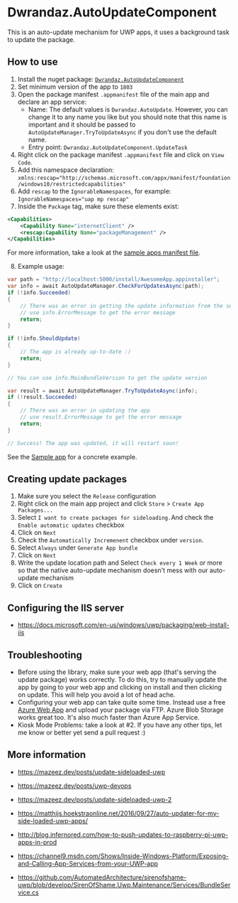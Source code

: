 # Dwrandaz.AutoUpdateComponent

﻿This is an auto-update mechanism for UWP apps, it uses a background task to update the package.

## How to use
1. Install the nuget package: [`Dwrandaz.AutoUpdateComponent`](http://nuget.org/packages/Dwrandaz.AutoUpdateComponent)
2. Set minimum version of the app to `1803`
3. Open the package manifest `.appmanifest` file of the main app and declare an app service:
   - Name: The default values is `Dwrandaz.AutoUpdate`. However, you can change it to any name you like but you should note that this name is important and it should be passed to `AutoUpdateManager.TryToUpdateAsync` if you don't use the default name.
   - Entry point: `Dwrandaz.AutoUpdateComponent.UpdateTask`
4. Right click on the package manifest `.appmanifest` file and click on `View Code`.
5. Add this namespace declaration: `xmlns:rescap="http://schemas.microsoft.com/appx/manifest/foundation/windows10/restrictedcapabilities"`
6. Add `rescap` to the `IgnorableNamespaces`, for example: `IgnorableNamespaces="uap mp rescap"`
7. Inside the `Package` tag, make sure these elements exist:

```xml
<Capabilities>
    <Capability Name="internetClient" />
    <rescap:Capability Name="packageManagement" />
</Capabilities>
```
For more information, take a look at the [sample apps manifest file](https://github.com/Dwrandaz/AutoUpdateComponent/blob/master/Sample/SampleApp/Package.appxmanifest).

8. Example usage:
```csharp
var path = "http://localhost:5000/install/AwesomeApp.appinstaller";
var info = await AutoUpdateManager.CheckForUpdatesAsync(path);
if (!info.Succeeded)
{
    // There was an error in getting the update information from the server
    // use info.ErrorMessage to get the error message
    return;
}

if (!info.ShouldUpdate)
{
    // The app is already up-to-date :)
    return;
}

// You can use info.MainBundleVersion to get the update version

var result = await AutoUpdateManager.TryToUpdateAsync(info);
if (!result.Succeeded)
{
    // There was an error in updating the app
    // use result.ErrorMessage to get the error message
    return;
}

// Success! The app was updated, it will restart soon!
```

See the [Sample app](https://github.com/Dwrandaz/AutoUpdateComponent/blob/master/Sample/SampleApp/MainPage.xaml.cs#L35) for a concrete example.

## Creating update packages

1. Make sure you select the `Release` configuration
2. Right click on the main app project and click `Store` > `Create App Packages...`
3. Select `I want to create packages for sideloading.`And check the `Enable automatic updates` checkbox
4. Click on `Next`
5. Check the `Automatically Incremenent` checkbox under `version`.
6. Select `Always` under `Generate App bundle`
7. Click on `Next`
8. Write the update location path and Select `Check every 1 Week` or more so that the native auto-update mechanism doesn't mess with our auto-update mechanism
9. Click on `Create`

## Configuring the IIS server

- https://docs.microsoft.com/en-us/windows/uwp/packaging/web-install-iis

## Troubleshooting
 - Before using the library, make sure your web app (that's serving the update package) works correctly. To do this, try to manually update the app by going to your web app and clicking on install and then clicking on update. This will help you avoid a lot of head ache.
 - Configuring your web app can take quite some time. Instead use a free [Azure Web App](https://docs.microsoft.com/en-us/azure/app-service-web/) and upload your package via FTP. Azure Blob Storage works great too. It's also much faster than Azure App Service.
 - Kiosk Mode Problems: take a look at #2.
If you have any other tips, let me know or better yet send a pull request :)

## More information
- https://mazeez.dev/posts/update-sideloaded-uwp
- https://mazeez.dev/posts/uwp-devops
- https://mazeez.dev/posts/update-sideloaded-uwp-2

- https://matthijs.hoekstraonline.net/2016/09/27/auto-updater-for-my-side-loaded-uwp-apps/
- http://blog.infernored.com/how-to-push-updates-to-raspberry-pi-uwp-apps-in-prod
- https://channel9.msdn.com/Shows/Inside-Windows-Platform/Exposing-and-Calling-App-Services-from-your-UWP-app
- https://github.com/AutomatedArchitecture/sirenofshame-uwp/blob/develop/SirenOfShame.Uwp.Maintenance/Services/BundleService.cs
